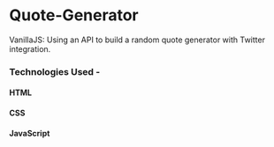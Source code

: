 # Quote-Generator
VanillaJS: Using an API to build a random quote generator with Twitter integration. 

### Technologies Used -
#### HTML
#### CSS
#### JavaScript

